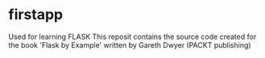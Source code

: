 # firstapp
Used for learning FLASK
This reposit contains the source code created for the book 'Flask by Example' written by Gareth Dwyer (PACKT publishing)
